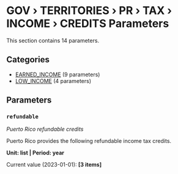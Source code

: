# GOV › TERRITORIES › PR › TAX › INCOME › CREDITS Parameters

This section contains 14 parameters.

## Categories

- [EARNED_INCOME](earned_income/index.md) (9 parameters)
- [LOW_INCOME](low_income/index.md) (4 parameters)

## Parameters

### `refundable`
*Puerto Rico refundable credits*

Puerto Rico provides the following refundable income tax credits.

**Unit: list | Period: year**

Current value (2023-01-01): **[3 items]**

